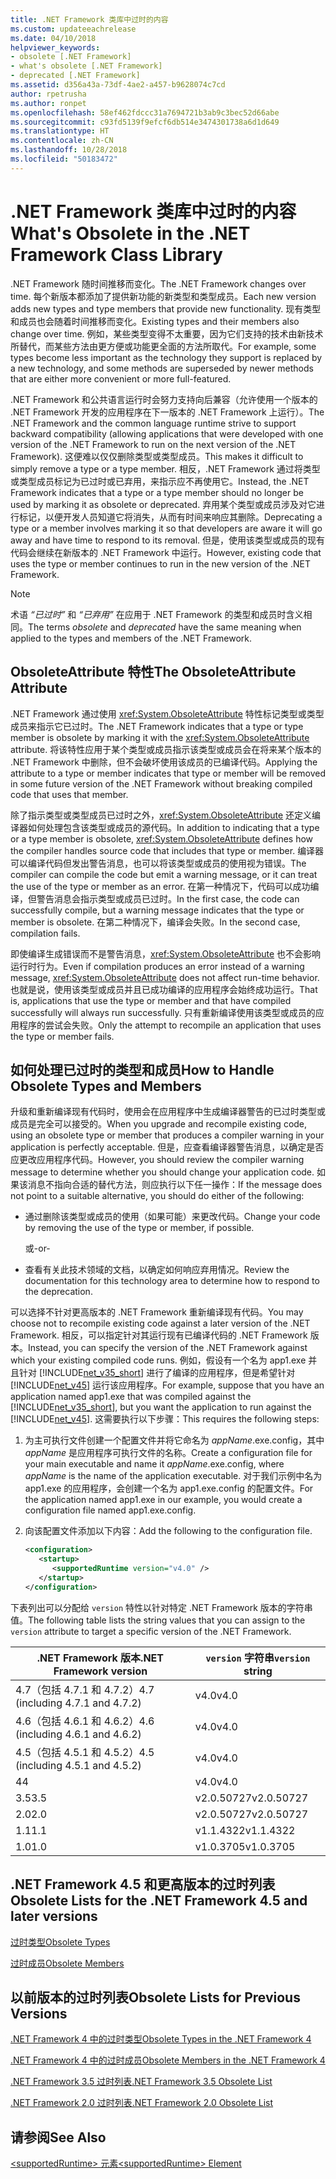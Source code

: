 ```yaml
---
title: .NET Framework 类库中过时的内容
ms.custom: updateeachrelease
ms.date: 04/10/2018
helpviewer_keywords:
- obsolete [.NET Framework]
- what's obsolete [.NET Framework]
- deprecated [.NET Framework]
ms.assetid: d356a43a-73df-4ae2-a457-b9628074c7cd
author: rpetrusha
ms.author: ronpet
ms.openlocfilehash: 58ef462fdccc31a7694721b3ab9c3bec52d66abe
ms.sourcegitcommit: c93fd5139f9efcf6db514e3474301738a6d1d649
ms.translationtype: HT
ms.contentlocale: zh-CN
ms.lasthandoff: 10/28/2018
ms.locfileid: "50183472"
---
```

# <a name="what39s-obsolete-in-the-net-framework-class-library"></a><span data-ttu-id="36c1b-102">.NET Framework 类库中过时的内容</span><span class="sxs-lookup"><span data-stu-id="36c1b-102">What&#39;s Obsolete in the .NET Framework Class Library</span></span>
<span data-ttu-id="36c1b-103">.NET Framework 随时间推移而变化。</span><span class="sxs-lookup"><span data-stu-id="36c1b-103">The .NET Framework changes over time.</span></span> <span data-ttu-id="36c1b-104">每个新版本都添加了提供新功能的新类型和类型成员。</span><span class="sxs-lookup"><span data-stu-id="36c1b-104">Each new version adds new types and type members that provide new functionality.</span></span> <span data-ttu-id="36c1b-105">现有类型和成员也会随着时间推移而变化。</span><span class="sxs-lookup"><span data-stu-id="36c1b-105">Existing types and their members also change over time.</span></span> <span data-ttu-id="36c1b-106">例如，某些类型变得不太重要，因为它们支持的技术由新技术所替代，而某些方法由更方便或功能更全面的方法所取代。</span><span class="sxs-lookup"><span data-stu-id="36c1b-106">For example, some types become less important as the technology they support is replaced by a new technology, and some methods are superseded by newer methods that are either more convenient or more full-featured.</span></span>  
  
 <span data-ttu-id="36c1b-107">.NET Framework 和公共语言运行时会努力支持向后兼容（允许使用一个版本的 .NET Framework 开发的应用程序在下一版本的 .NET Framework 上运行）。</span><span class="sxs-lookup"><span data-stu-id="36c1b-107">The .NET Framework and the common language runtime strive to support backward compatibility (allowing applications that were developed with one version of the .NET Framework to run on the next version of the .NET Framework).</span></span> <span data-ttu-id="36c1b-108">这便难以仅仅删除类型或类型成员。</span><span class="sxs-lookup"><span data-stu-id="36c1b-108">This makes it difficult to simply remove a type or a type member.</span></span> <span data-ttu-id="36c1b-109">相反，.NET Framework 通过将类型或类型成员标记为已过时或已弃用，来指示应不再使用它。</span><span class="sxs-lookup"><span data-stu-id="36c1b-109">Instead, the .NET Framework indicates that a type or a type member should no longer be used by marking it as obsolete or deprecated.</span></span> <span data-ttu-id="36c1b-110">弃用某个类型或成员涉及对它进行标记，以便开发人员知道它将消失，从而有时间来响应其删除。</span><span class="sxs-lookup"><span data-stu-id="36c1b-110">Deprecating a type or a member involves marking it so that developers are aware it will go away and have time to respond to its removal.</span></span> <span data-ttu-id="36c1b-111">但是，使用该类型或成员的现有代码会继续在新版本的 .NET Framework 中运行。</span><span class="sxs-lookup"><span data-stu-id="36c1b-111">However, existing code that uses the type or member continues to run in the new version of the .NET Framework.</span></span>  
  
> [!NOTE]
>  <span data-ttu-id="36c1b-112">术语 *“已过时”* 和 *“已弃用”* 在应用于 .NET Framework 的类型和成员时含义相同。</span><span class="sxs-lookup"><span data-stu-id="36c1b-112">The terms *obsolete* and *deprecated* have the same meaning when applied to the types and members of the .NET Framework.</span></span>  
  
## <a name="the-obsoleteattribute-attribute"></a><span data-ttu-id="36c1b-113">ObsoleteAttribute 特性</span><span class="sxs-lookup"><span data-stu-id="36c1b-113">The ObsoleteAttribute Attribute</span></span>  
 <span data-ttu-id="36c1b-114">.NET Framework 通过使用 <xref:System.ObsoleteAttribute> 特性标记类型或类型成员来指示它已过时。</span><span class="sxs-lookup"><span data-stu-id="36c1b-114">The .NET Framework indicates that a type or type member is obsolete by marking it with the <xref:System.ObsoleteAttribute> attribute.</span></span> <span data-ttu-id="36c1b-115">将该特性应用于某个类型或成员指示该类型或成员会在将来某个版本的 .NET Framework 中删除，但不会破坏使用该成员的已编译代码。</span><span class="sxs-lookup"><span data-stu-id="36c1b-115">Applying the attribute to a type or member indicates that type or member will be removed in some future version of the .NET Framework without breaking compiled code that uses that member.</span></span>  
  
 <span data-ttu-id="36c1b-116">除了指示类型或类型成员已过时之外，<xref:System.ObsoleteAttribute> 还定义编译器如何处理包含该类型或成员的源代码。</span><span class="sxs-lookup"><span data-stu-id="36c1b-116">In addition to indicating that a type or a type member is obsolete, <xref:System.ObsoleteAttribute> defines how the compiler handles source code that includes that type or member.</span></span> <span data-ttu-id="36c1b-117">编译器可以编译代码但发出警告消息，也可以将该类型或成员的使用视为错误。</span><span class="sxs-lookup"><span data-stu-id="36c1b-117">The compiler can compile the code but emit a warning message, or it can treat the use of the type or member as an error.</span></span> <span data-ttu-id="36c1b-118">在第一种情况下，代码可以成功编译，但警告消息会指示类型或成员已过时。</span><span class="sxs-lookup"><span data-stu-id="36c1b-118">In the first case, the code can successfully compile, but a warning message indicates that the type or member is obsolete.</span></span> <span data-ttu-id="36c1b-119">在第二种情况下，编译会失败。</span><span class="sxs-lookup"><span data-stu-id="36c1b-119">In the second case, compilation fails.</span></span>  
  
 <span data-ttu-id="36c1b-120">即使编译生成错误而不是警告消息，<xref:System.ObsoleteAttribute> 也不会影响运行时行为。</span><span class="sxs-lookup"><span data-stu-id="36c1b-120">Even if compilation produces an error instead of a warning message, <xref:System.ObsoleteAttribute> does not affect run-time behavior.</span></span> <span data-ttu-id="36c1b-121">也就是说，使用该类型或成员并且已成功编译的应用程序会始终成功运行。</span><span class="sxs-lookup"><span data-stu-id="36c1b-121">That is, applications that use the type or member and that have compiled successfully will always run successfully.</span></span> <span data-ttu-id="36c1b-122">只有重新编译使用该类型或成员的应用程序的尝试会失败。</span><span class="sxs-lookup"><span data-stu-id="36c1b-122">Only the attempt to recompile an application that uses the type or member fails.</span></span>  
  
## <a name="how-to-handle-obsolete-types-and-members"></a><span data-ttu-id="36c1b-123">如何处理已过时的类型和成员</span><span class="sxs-lookup"><span data-stu-id="36c1b-123">How to Handle Obsolete Types and Members</span></span>  
 <span data-ttu-id="36c1b-124">升级和重新编译现有代码时，使用会在应用程序中生成编译器警告的已过时类型或成员是完全可以接受的。</span><span class="sxs-lookup"><span data-stu-id="36c1b-124">When you upgrade and recompile existing code, using an obsolete type or member that produces a compiler warning in your application is perfectly acceptable.</span></span> <span data-ttu-id="36c1b-125">但是，应查看编译器警告消息，以确定是否应更改应用程序代码。</span><span class="sxs-lookup"><span data-stu-id="36c1b-125">However, you should review the compiler warning message to determine whether you should change your application code.</span></span> <span data-ttu-id="36c1b-126">如果该消息不指向合适的替代方法，则应执行以下任一操作：</span><span class="sxs-lookup"><span data-stu-id="36c1b-126">If the message does not point to a suitable alternative, you should do either of the following:</span></span>  
  
-   <span data-ttu-id="36c1b-127">通过删除该类型或成员的使用（如果可能）来更改代码。</span><span class="sxs-lookup"><span data-stu-id="36c1b-127">Change your code by removing the use of the type or member, if possible.</span></span>  
  
     <span data-ttu-id="36c1b-128">或</span><span class="sxs-lookup"><span data-stu-id="36c1b-128">-or-</span></span>  
  
-   <span data-ttu-id="36c1b-129">查看有关此技术领域的文档，以确定如何响应弃用情况。</span><span class="sxs-lookup"><span data-stu-id="36c1b-129">Review the documentation for this technology area to determine how to respond to the deprecation.</span></span>  
  
 <span data-ttu-id="36c1b-130">可以选择不针对更高版本的 .NET Framework 重新编译现有代码。</span><span class="sxs-lookup"><span data-stu-id="36c1b-130">You may choose not to recompile existing code against a later version of the .NET Framework.</span></span> <span data-ttu-id="36c1b-131">相反，可以指定针对其运行现有已编译代码的 .NET Framework 版本。</span><span class="sxs-lookup"><span data-stu-id="36c1b-131">Instead, you can specify the version of the .NET Framework against which your existing compiled code runs.</span></span> <span data-ttu-id="36c1b-132">例如，假设有一个名为 app1.exe 并且针对 [!INCLUDE[net_v35_short](../../../includes/net-v35-short-md.md)] 进行了编译的应用程序，但是希望针对 [!INCLUDE[net_v45](../../../includes/net-v45-md.md)] 运行该应用程序。</span><span class="sxs-lookup"><span data-stu-id="36c1b-132">For example, suppose that you have an application named app1.exe that was compiled against the [!INCLUDE[net_v35_short](../../../includes/net-v35-short-md.md)], but you want the application to run against the [!INCLUDE[net_v45](../../../includes/net-v45-md.md)].</span></span> <span data-ttu-id="36c1b-133">这需要执行以下步骤：</span><span class="sxs-lookup"><span data-stu-id="36c1b-133">This requires the following steps:</span></span>  
  
1.  <span data-ttu-id="36c1b-134">为主可执行文件创建一个配置文件并将它命名为 *appName*.exe.config，其中 *appName* 是应用程序可执行文件的名称。</span><span class="sxs-lookup"><span data-stu-id="36c1b-134">Create a configuration file for your main executable and name it *appName*.exe.config, where *appName* is the name of the application executable.</span></span> <span data-ttu-id="36c1b-135">对于我们示例中名为 app1.exe 的应用程序，会创建一个名为 app1.exe.config 的配置文件。</span><span class="sxs-lookup"><span data-stu-id="36c1b-135">For the application named app1.exe in our example, you would create a configuration file named app1.exe.config.</span></span>  
  
2.  <span data-ttu-id="36c1b-136">向该配置文件添加以下内容：</span><span class="sxs-lookup"><span data-stu-id="36c1b-136">Add the following to the configuration file.</span></span>  
  
    ```xml  
    <configuration>  
       <startup>   
          <supportedRuntime version="v4.0" />  
       </startup>  
    </configuration>  
    ```  
  
 <span data-ttu-id="36c1b-137">下表列出可以分配给 `version` 特性以针对特定 .NET Framework 版本的字符串值。</span><span class="sxs-lookup"><span data-stu-id="36c1b-137">The following table lists the string values that you can assign to the `version` attribute to target a specific version of the .NET Framework.</span></span>  
  
|<span data-ttu-id="36c1b-138">.NET Framework 版本</span><span class="sxs-lookup"><span data-stu-id="36c1b-138">.NET Framework version</span></span>|<span data-ttu-id="36c1b-139">`version` 字符串</span><span class="sxs-lookup"><span data-stu-id="36c1b-139">`version` string</span></span>|
|-|-|  
|<span data-ttu-id="36c1b-140">4.7（包括 4.7.1 和 4.7.2）</span><span class="sxs-lookup"><span data-stu-id="36c1b-140">4.7 (including 4.7.1 and 4.7.2)</span></span>|<span data-ttu-id="36c1b-141">v4.0</span><span class="sxs-lookup"><span data-stu-id="36c1b-141">v4.0</span></span>|  
|<span data-ttu-id="36c1b-142">4.6（包括 4.6.1 和 4.6.2）</span><span class="sxs-lookup"><span data-stu-id="36c1b-142">4.6 (including 4.6.1 and 4.6.2)</span></span>|<span data-ttu-id="36c1b-143">v4.0</span><span class="sxs-lookup"><span data-stu-id="36c1b-143">v4.0</span></span>|  
|<span data-ttu-id="36c1b-144">4.5（包括 4.5.1 和 4.5.2）</span><span class="sxs-lookup"><span data-stu-id="36c1b-144">4.5 (including 4.5.1 and 4.5.2)</span></span>|<span data-ttu-id="36c1b-145">v4.0</span><span class="sxs-lookup"><span data-stu-id="36c1b-145">v4.0</span></span>|  
|<span data-ttu-id="36c1b-146">4</span><span class="sxs-lookup"><span data-stu-id="36c1b-146">4</span></span>|<span data-ttu-id="36c1b-147">v4.0</span><span class="sxs-lookup"><span data-stu-id="36c1b-147">v4.0</span></span>|  
|<span data-ttu-id="36c1b-148">3.5</span><span class="sxs-lookup"><span data-stu-id="36c1b-148">3.5</span></span>|<span data-ttu-id="36c1b-149">v2.0.50727</span><span class="sxs-lookup"><span data-stu-id="36c1b-149">v2.0.50727</span></span>|  
|<span data-ttu-id="36c1b-150">2.0</span><span class="sxs-lookup"><span data-stu-id="36c1b-150">2.0</span></span>|<span data-ttu-id="36c1b-151">v2.0.50727</span><span class="sxs-lookup"><span data-stu-id="36c1b-151">v2.0.50727</span></span>|  
|<span data-ttu-id="36c1b-152">1.1</span><span class="sxs-lookup"><span data-stu-id="36c1b-152">1.1</span></span>|<span data-ttu-id="36c1b-153">v1.1.4322</span><span class="sxs-lookup"><span data-stu-id="36c1b-153">v1.1.4322</span></span>|  
|<span data-ttu-id="36c1b-154">1.0</span><span class="sxs-lookup"><span data-stu-id="36c1b-154">1.0</span></span>|<span data-ttu-id="36c1b-155">v1.0.3705</span><span class="sxs-lookup"><span data-stu-id="36c1b-155">v1.0.3705</span></span>|  
  
## <a name="obsolete-lists-for-the-net-framework-45-and-later-versions"></a><span data-ttu-id="36c1b-156">.NET Framework 4.5 和更高版本的过时列表</span><span class="sxs-lookup"><span data-stu-id="36c1b-156">Obsolete Lists for the .NET Framework 4.5 and later versions</span></span>  
 [<span data-ttu-id="36c1b-157">过时类型</span><span class="sxs-lookup"><span data-stu-id="36c1b-157">Obsolete Types</span></span>](../../../docs/framework/whats-new/obsolete-types.md)  
  
 [<span data-ttu-id="36c1b-158">过时成员</span><span class="sxs-lookup"><span data-stu-id="36c1b-158">Obsolete Members</span></span>](../../../docs/framework/whats-new/obsolete-members.md)  
  
## <a name="obsolete-lists-for-previous-versions"></a><span data-ttu-id="36c1b-159">以前版本的过时列表</span><span class="sxs-lookup"><span data-stu-id="36c1b-159">Obsolete Lists for Previous Versions</span></span>  
 [<span data-ttu-id="36c1b-160">.NET Framework 4 中的过时类型</span><span class="sxs-lookup"><span data-stu-id="36c1b-160">Obsolete Types in the .NET Framework 4</span></span>](https://go.microsoft.com/fwlink/?LinkId=224224)  
  
 [<span data-ttu-id="36c1b-161">.NET Framework 4 中的过时成员</span><span class="sxs-lookup"><span data-stu-id="36c1b-161">Obsolete Members in the .NET Framework 4</span></span>](https://go.microsoft.com/fwlink/?LinkId=224227)  
  
 [<span data-ttu-id="36c1b-162">.NET Framework 3.5 过时列表</span><span class="sxs-lookup"><span data-stu-id="36c1b-162">.NET Framework 3.5 Obsolete List</span></span>](https://go.microsoft.com/fwlink/?LinkId=163710)  
  
 [<span data-ttu-id="36c1b-163">.NET Framework 2.0 过时列表</span><span class="sxs-lookup"><span data-stu-id="36c1b-163">.NET Framework 2.0 Obsolete List</span></span>](https://go.microsoft.com/fwlink/?LinkID=125264)  
  
## <a name="see-also"></a><span data-ttu-id="36c1b-164">请参阅</span><span class="sxs-lookup"><span data-stu-id="36c1b-164">See Also</span></span>  
 [<span data-ttu-id="36c1b-165">\<supportedRuntime> 元素</span><span class="sxs-lookup"><span data-stu-id="36c1b-165">\<supportedRuntime> Element</span></span>](../../../docs/framework/configure-apps/file-schema/startup/supportedruntime-element.md)
